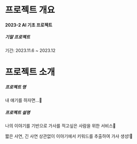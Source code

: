 # 프로젝트 개요
#### 2023-2 AI 기초 프로젝트
##### 기말 프로젝트
기간: 2023.11.6  ~ 2023.12

# 프로젝트 소개
##### 프로젝트 명
내 얘기를 하자면...👀
##### 프로젝트 설명
나의 이야기를 기반으로 가사를 적고싶은 사람을 위한 서비스🙌

짧은 사연, 긴 사연 상관없이 이야기에서 키워드를 추출하여 가사 생성!🤟
